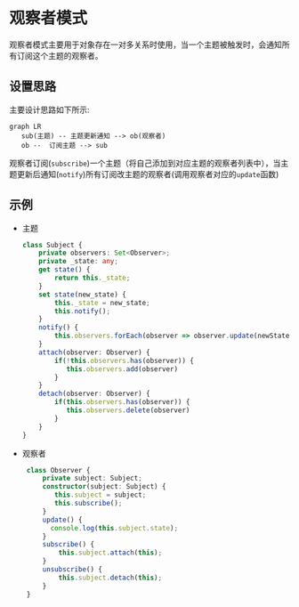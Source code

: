 # 观察者模式
观察者模式主要用于对象存在一对多关系时使用，当一个主题被触发时，会通知所有订阅这个主题的观察者。

## 设置思路

主要设计思路如下所示: 
``` mermaid
graph LR
   sub(主题) -- 主题更新通知 --> ob(观察者)
   ob --  订阅主题 --> sub
```
观察者订阅(`subscribe`)一个主题（将自己添加到对应主题的观察者列表中），当主题更新后通知(`notify`)所有订阅改主题的观察者(调用观察者对应的`update`函数)

## 示例
* 主题
    ``` typescript
    class Subject {
        private observers: Set<Observer>;
        private _state: any;
        get state() {
            return this._state;
        }
        set state(new_state) {
            this._state = new_state;
            this.notify();
        }
        notify() { 
            this.observers.forEach(observer => observer.update(newState))
        }
        attach(observer: Observer) {
            if(!this.observers.has(observer)) {
               this.observers.add(observer)
            }
        }
        detach(observer: Observer) {
            if(this.observers.has(observer)) {
               this.observers.delete(observer)
            }
        }
    }
    ```
* 观察者
   ``` typescript
    class Observer {
        private subject: Subject;
        constructor(subject: Subject) {
           this.subject = subject;
           this.subscribe();
        }
        update() {
          console.log(this.subject.state);
        }
        subscribe() {
            this.subject.attach(this);
        }
        unsubscribe() {
            this.subject.detach(this);
        }
    }

<style>
.mume .node,.label {
    font-size: 13px;
}
</style>